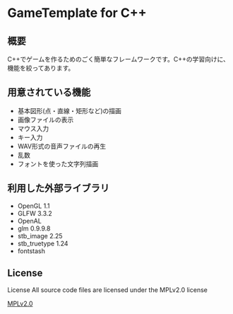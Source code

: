 
# GameTemplate for C++

## 概要
C++でゲームを作るためのごく簡単なフレームワークです。C++の学習向けに、機能を絞ってあります。

## 用意されている機能
+ 基本図形(点・直線・矩形など)の描画
+ 画像ファイルの表示
+ マウス入力
+ キー入力
+ WAV形式の音声ファイルの再生
+ 乱数
+ フォントを使った文字列描画

## 利用した外部ライブラリ
+ OpenGL 1.1
+ GLFW 3.3.2
+ OpenAL
+ glm 0.9.9.8
+ stb_image 2.25
+ stb_truetype 1.24
+ fontstash

## License
License All source code files are licensed under the MPLv2.0 license

[MPLv2.0](https://www.mozilla.org/MPL/2.0/)
